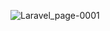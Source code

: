 
![Laravel_page-0001](https://github.com/user-attachments/assets/4388ae04-5d0d-48d7-a446-e75e560fb913)
